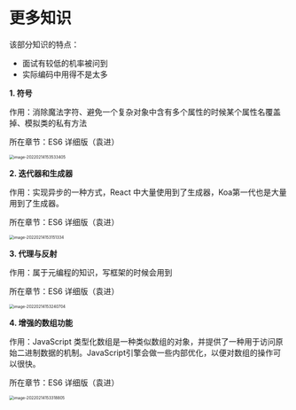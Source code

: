 # 更多知识



该部分知识的特点：

- 面试有较低的机率被问到
- 实际编码中用得不是太多



**1. 符号**

作用：消除魔法字符、避免一个复杂对象中含有多个属性的时候某个属性名覆盖掉、模拟类的私有方法

所在章节：ES6 详细版（袁进）

<img src="https://xiejie-typora.oss-cn-chengdu.aliyuncs.com/2022-02-14-073533.png" alt="image-20220214153533405" style="zoom:50%;" />



**2.  迭代器和生成器**

作用：实现异步的一种方式，React 中大量使用到了生成器，Koa第一代也是大量用到了生成器。

所在章节：ES6 详细版（袁进）

<img src="https://xiejie-typora.oss-cn-chengdu.aliyuncs.com/2022-02-14-073151.png" alt="image-20220214153151334" style="zoom:50%;" />





**3. 代理与反射**

作用：属于元编程的知识，写框架的时候会用到

所在章节：ES6 详细版（袁进）

<img src="https://xiejie-typora.oss-cn-chengdu.aliyuncs.com/2022-02-14-073241.png" alt="image-20220214153240704" style="zoom:50%;" />



**4. 增强的数组功能**

作用：JavaScript 类型化数组是一种类似数组的对象，并提供了一种用于访问原始二进制数据的机制。JavaScript引擎会做一些内部优化，以便对数组的操作可以很快。

所在章节：ES6 详细版（袁进）

<img src="https://xiejie-typora.oss-cn-chengdu.aliyuncs.com/2022-02-14-073319.png" alt="image-20220214153318805" style="zoom:50%;" />





